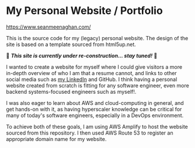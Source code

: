 # My Personal Website / Portfolio

<a href="https://www.seanmeenaghan.com" target="_blank">https://www.seanmeenaghan.com/</a>

This is the source code for my (legacy) personal website.
The design of the site is based on a template sourced from html5up.net.

🚧 **_This site is currently under re-construction... stay tuned!_** 🚧

I wanted to create a website for myself where I could give visitors a more in-depth overview of who I am that a resume cannot, and links to other social media such as [my LinkedIn](https://linkedin.com/in/seanmeenaghan/) and GitHub. I think having a personal website created from scratch is fitting for any software engineer, even more backend systems-focused engineers such as myself!.

I was also eager to learn about AWS and cloud-computing in general, and get hands-on with it, as having hyperscaler knowledge can be critical for many of today's software engineers, especially in a DevOps environment.

To achieve both of these goals, I am using AWS Amplify to host the website sourced from this repository. I then used AWS Route 53 to register an appropriate domain name for my website.
